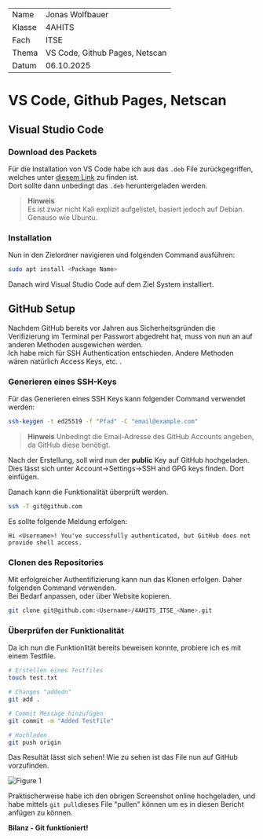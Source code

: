 
| | |
| --------- | --------- |
| Name      | Jonas Wolfbauer |
| Klasse    | 4AHITS |
| Fach      | ITSE |
| Thema     | VS Code, Github Pages, Netscan
| Datum     | 06.10.2025 |

# VS Code, Github Pages, Netscan

## Visual Studio Code

### Download des Packets
Für die Installation von VS Code habe ich aus das ``.deb`` File zurückgegriffen, welches unter [diesem Link](https://code.visualstudio.com/download) zu finden ist.  
Dort sollte dann unbedingt das ``.deb`` heruntergeladen werden.
> **Hinweis**  
Es ist zwar nicht Kali explizit aufgelistet, basiert jedoch auf Debian. Genauso wie Ubuntu.

### Installation
Nun in den Zielordner navigieren und folgenden Command ausführen:  

```bash
sudo apt install <Package Name>
```

Danach wird Visual Studio Code auf dem Ziel System installiert.

## GitHub Setup
Nachdem GitHub bereits vor Jahren aus Sicherheitsgründen die Verifizierung im Terminal per Passwort abgedreht hat, muss von nun an auf anderen Methoden ausgewichen werden.  
Ich habe mich für SSH Authentication entschieden. Andere Methoden wären natürlich Access Keys, etc. .  

### Generieren eines SSH-Keys
Für das Generieren eines SSH Keys kann folgender Command verwendet werden:

```bash
ssh-keygen -t ed25519 -f "Pfad" -C "email@example.com"
```

>**Hinweis**
Unbedingt die Email-Adresse des GitHub Accounts angeben, da GitHub diese benötigt.

Nach der Erstellung, soll wird nun der **public** Key auf GitHub hochgeladen.  
Dies lässt sich unter Account->Settings->SSH and GPG keys finden. Dort einfügen.

Danach kann die Funktionalität überprüft werden.

```bash
ssh -T git@github.com
```

Es sollte folgende Meldung erfolgen:

```
Hi <Username>! You've successfully authenticated, but GitHub does not provide shell access.
```

### Clonen des Repositories
Mit erfolgreicher Authentifizierung kann nun das Klonen erfolgen. Daher folgenden Command verwenden.  
Bei Bedarf anpassen, oder über Website kopieren.

```bash
git clone git@github.com:<Username>/4AHITS_ITSE_<Name>.git
```

### Überprüfen der Funktionalität
Da ich nun die Funktionlität bereits beweisen konnte, probiere ich es mit einem Testfile.

```bash
# Erstellen eines Testfiles
touch test.txt

# Changes "addedn"
git add .

# Commit Message hinzufügen
git commit -m "Added Testfile"

# Hochladen
git push origin
```

Das Resultät lässt sich sehen!
Wie zu sehen ist das File nun auf GitHub vorzufinden.

![Figure 1](/Figures/Fig1_251006.png)

Praktischerweise habe ich den obrigen Screenshot online hochgeladen, und habe mittels ``git pull``dieses File "pullen" können um es in diesen Bericht anfügen zu können.

**Bilanz - Git funktioniert!**
